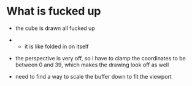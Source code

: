 # What is fucked up

- the cube is drawn all fucked up
- - it is like folded in on itself

- the perspective is very off, so i have to clamp the coordinates
    to be between 0 and 39, which makes the drawing look off as well

- need to find a way to scale the buffer down to fit the viewport
